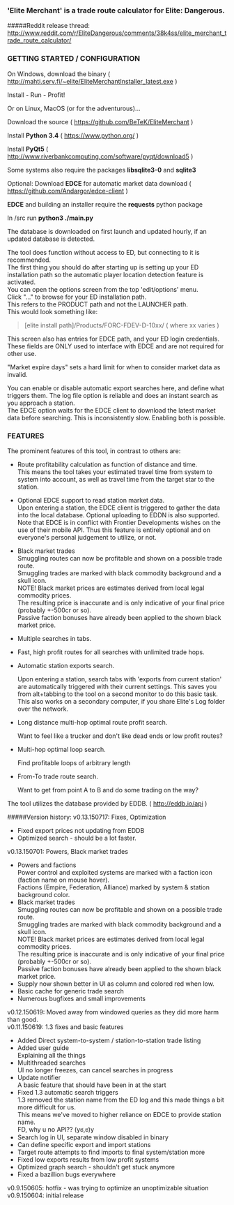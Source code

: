 ### 'Elite Merchant' is a trade route calculator for Elite: Dangerous.

#####Reddit release thread:
http://www.reddit.com/r/EliteDangerous/comments/38k4ss/elite_merchant_trade_route_calculator/

### GETTING STARTED / CONFIGURATION
 
On Windows, download the binary ( http://mahti.serv.fi/~elite/EliteMerchantInstaller_latest.exe )

Install - Run - Profit!


Or on Linux, MacOS (or for the adventurous)...

Download the source ( https://github.com/BeTeK/EliteMerchant )

Install **Python 3.4** ( https://www.python.org/ )

Install **PyQt5** ( http://www.riverbankcomputing.com/software/pyqt/download5 )

Some systems also require the packages **libsqlite3-0** and **sqlite3**

Optional: Download **EDCE** for automatic market data download ( https://github.com/Andargor/edce-client )

**EDCE** and building an installer require the **requests** python package

In /src run **python3 ./main.py**
 
 
The database is downloaded on first launch and updated hourly, if an updated database is detected.

The tool does function without access to ED, but connecting to it is recommended.  
The first thing you should do after starting up is setting up your ED installation path so the automatic player location detection feature is activated.  
You can open the options screen from the top 'edit/options' menu.  
Click "..." to browse for your ED installation path.  
This refers to the PRODUCT path and not the LAUNCHER path.  
This would look something like:  
> [elite install path]/Products/FORC-FDEV-D-10xx/     ( where xx varies )

This screen also has entries for EDCE path, and your ED login credentials.  
These fields are ONLY used to interface with EDCE and are not required for other use.
 
"Market expire days" sets a hard limit for when to consider market data as invalid.
 
You can enable or disable automatic export searches here, and define what triggers them. The log file option is reliable and does an instant search as you approach a station.  
The EDCE option waits for the EDCE client to download the latest market data before searching. This is inconsistently slow. Enabling both is possible.

### FEATURES

The prominent features of this tool, in contrast to others are:
- Route profitability calculation as function of distance and time.  
  This means the tool takes your estimated travel time from system to system into account, as well as travel time from the target star to the station.
- Optional EDCE support to read station market data.  
  Upon entering a station, the EDCE client is triggered to gather the	data into the local database. Optional uploading to EDDN is also supported. Note that EDCE is in conflict with Frontier Developments wishes on the use of their mobile API. Thus this feature is entirely optional
	and on everyone's personal judgement to utilize, or not.
- Black market trades  
Smuggling routes can now be profitable and shown on a possible trade route.  
Smuggling trades are marked with black commodity background and a skull icon.  
NOTE! Black market prices are estimates derived from local legal commodity prices.  
The resulting price is inaccurate and is only indicative of your final price (probably +-500cr or so).  
Passive faction bonuses have already been applied to the shown black market price.  
- Multiple searches in tabs.
- Fast, high profit routes for all searches with unlimited trade hops.
- Automatic station exports search.

  Upon entering a station, search tabs with 'exports from current station' are automatically triggered with their current settings. This saves you from alt+tabbing to the tool on a second monitor to do this basic task. This also works on a secondary computer, if you share Elite's Log folder over the network.
- Long distance multi-hop optimal route profit search.

  Want to feel like a trucker and don't like dead ends or low profit routes?
- Multi-hop optimal loop search.

  Find profitable loops of arbitrary length
- From-To trade route search.

  Want to get from point A to B and do some trading on the way?
 
The tool utilizes the database provided by EDDB. ( http://eddb.io/api )

#####Version history:
v0.13.150717: Fixes, Optimization
- Fixed export prices not updating from EDDB
- Optimized search - should be a lot faster.

v0.13.150701: Powers, Black market trades
- Powers and factions  
Power control and exploited systems are marked with a faction icon (faction name on mouse hover).  
Factions (Empire, Federation, Alliance) marked by system & station background color.  
- Black market trades  
Smuggling routes can now be profitable and shown on a possible trade route.  
Smuggling trades are marked with black commodity background and a skull icon.  
NOTE! Black market prices are estimates derived from local legal commodity prices.  
The resulting price is inaccurate and is only indicative of your final price (probably +-500cr or so).  
Passive faction bonuses have already been applied to the shown black market price.  
- Supply now shown better in UI as column and colored red when low.  
- Basic cache for generic trade search  
- Numerous bugfixes and small improvements

v0.12.150619: Moved away from windowed queries as they did more harm than good.  
v0.11.150619: 1.3 fixes and basic features  
- Added Direct system-to-system / station-to-station trade listing
- Added user guide  
Explaining all the things
- Multithreaded searches  
UI no longer freezes, can cancel searches in progress
- Update notifier  
A basic feature that should have been in at the start
- Fixed 1.3 automatic search triggers  
1.3 removed the station name from the ED log and this made things a bit more difficult for us.  
This means we've moved to higher reliance on EDCE to provide station name.  
FD, why u no API?? (yಠ,ಠ)y
- Search log in UI, separate window disabled in binary
- Can define specific export and import stations
- Target route attempts to find imports to final system/station more
- Fixed low exports results from low profit systems
- Optimized graph search - shouldn't get stuck anymore
- Fixed a bazillion bugs everywhere

v0.9.150605: hotfix - was trying to optimize an unoptimizable situation  
v0.9.150604: initial release
